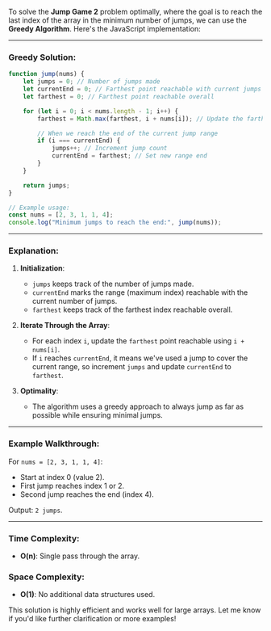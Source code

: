 To solve the **Jump Game 2** problem optimally, where the goal is to reach the last index of the array in the minimum number of jumps, we can use the **Greedy Algorithm**. Here's the JavaScript implementation:

---

### **Greedy Solution**:

```javascript
function jump(nums) {
    let jumps = 0; // Number of jumps made
    let currentEnd = 0; // Farthest point reachable with current jumps
    let farthest = 0; // Farthest point reachable overall

    for (let i = 0; i < nums.length - 1; i++) {
        farthest = Math.max(farthest, i + nums[i]); // Update the farthest point reachable

        // When we reach the end of the current jump range
        if (i === currentEnd) {
            jumps++; // Increment jump count
            currentEnd = farthest; // Set new range end
        }
    }

    return jumps;
}

// Example usage:
const nums = [2, 3, 1, 1, 4];
console.log("Minimum jumps to reach the end:", jump(nums));
```

---

### **Explanation**:

1. **Initialization**:
    
    - `jumps` keeps track of the number of jumps made.
    - `currentEnd` marks the range (maximum index) reachable with the current number of jumps.
    - `farthest` keeps track of the farthest index reachable overall.
2. **Iterate Through the Array**:
    
    - For each index `i`, update the `farthest` point reachable using `i + nums[i]`.
    - If `i` reaches `currentEnd`, it means we've used a jump to cover the current range, so increment `jumps` and update `currentEnd` to `farthest`.
3. **Optimality**:
    
    - The algorithm uses a greedy approach to always jump as far as possible while ensuring minimal jumps.

---

### **Example Walkthrough**:

For `nums = [2, 3, 1, 1, 4]`:

- Start at index 0 (value 2).
- First jump reaches index 1 or 2.
- Second jump reaches the end (index 4).

Output: `2 jumps`.

---

### **Time Complexity**:

- **O(n)**: Single pass through the array.

### **Space Complexity**:

- **O(1)**: No additional data structures used.

This solution is highly efficient and works well for large arrays. Let me know if you'd like further clarification or more examples!